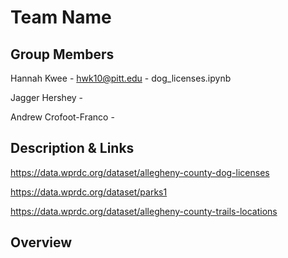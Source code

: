 # Team Name


## Group Members
Hannah Kwee - hwk10@pitt.edu - dog_licenses.ipynb

Jagger Hershey - 

Andrew Crofoot-Franco - 

## Description & Links
https://data.wprdc.org/dataset/allegheny-county-dog-licenses

https://data.wprdc.org/dataset/parks1

https://data.wprdc.org/dataset/allegheny-county-trails-locations

## Overview
